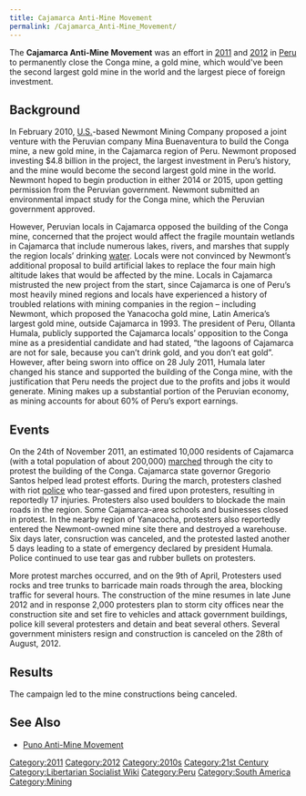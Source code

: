 ```yaml
---
title: Cajamarca Anti-Mine Movement
permalink: /Cajamarca_Anti-Mine_Movement/
---
```


The **Cajamarca Anti-Mine Movement** was an effort in
[2011](Timeline_of_Libertarian_Socialism_in_South_America "wikilink")
and [2012](Timeline_of_Environmentalism "wikilink") in
[Peru](Peru "wikilink") to permanently close the Conga mine, a gold
mine, which would've been the second largest gold mine in the world and
the largest piece of foreign investment.

## Background

In February 2010, [U.S.](United_States_of_America "wikilink")-based
Newmont Mining Company proposed a joint venture with the Peruvian
company Mina Buenaventura to build the Conga mine, a new gold mine, in
the Cajamarca region of Peru. Newmont proposed investing \$4.8 billion
in the project, the largest investment in Peru’s history, and the mine
would become the second largest gold mine in the world. Newmont hoped to
begin production in either 2014 or 2015, upon getting permission from
the Peruvian government. Newmont submitted an environmental impact study
for the Conga mine, which the Peruvian government approved.

However, Peruvian locals in Cajamarca opposed the building of the Conga
mine, concerned that the project would affect the fragile mountain
wetlands in Cajamarca that include numerous lakes, rivers, and marshes
that supply the region locals’ drinking [water](water "wikilink").
Locals were not convinced by Newmont’s additional proposal to build
artificial lakes to replace the four main high altitude lakes that would
be affected by the mine. Locals in Cajamarca mistrusted the new project
from the start, since Cajamarca is one of Peru’s most heavily mined
regions and locals have experienced a history of troubled relations with
mining companies in the region – including Newmont, which proposed the
Yanacocha gold mine, Latin America’s largest gold mine, outside
Cajamarca in 1993. The president of Peru, Ollanta Humala, publicly
supported the Cajamarca locals’ opposition to the Conga mine as a
presidential candidate and had stated, “the lagoons of Cajamarca are not
for sale, because you can’t drink gold, and you don’t eat gold”.
However, after being sworn into office on 28 July 2011, Humala later
changed his stance and supported the building of the Conga mine, with
the justification that Peru needs the project due to the profits and
jobs it would generate. Mining makes up a substantial portion of the
Peruvian economy, as mining accounts for about 60% of Peru’s export
earnings.

## Events

On the 24th of November 2011, an estimated 10,000 residents of Cajamarca
(with a total population of about 200,000)
[marched](Protest_March "wikilink") through the city to protest the
building of the Conga. Cajamarca state governor Gregorio Santos helped
lead protest efforts. During the march, protesters clashed with riot
[police](police "wikilink") who tear-gassed and fired upon protesters,
resulting in reportedly 17 injuries. Protesters also used boulders to
blockade the main roads in the region. Some Cajamarca-area schools and
businesses closed in protest. In the nearby region of Yanacocha,
protesters also reportedly entered the Newmont-owned mine site there and
destroyed a warehouse. Six days later, consruction was canceled, and the
protested lasted another 5 days leading to a state of emergency declared
by president Humala. Police continued to use tear gas and rubber bullets
on protesters.

More protest marches occurred, and on the 9th of April, Protesters used
rocks and tree trunks to barricade main roads through the area, blocking
traffic for several hours. The construction of the mine resumes in late
June 2012 and in response 2,000 protesters plan to storm city offices
near the construction site and set fire to vehicles and attack
government buildings, police kill several protesters and detain and beat
several others. Several government ministers resign and construction is
canceled on the 28th of August, 2012.

## Results

The campaign led to the mine constructions being canceled.

## See Also

- [Puno Anti-Mine Movement](Puno_Anti-Mine_Movement "wikilink")

[Category:2011](Category:2011 "wikilink")
[Category:2012](Category:2012 "wikilink")
[Category:2010s](Category:2010s "wikilink") [Category:21st
Century](Category:21st_Century "wikilink") [Category:Libertarian
Socialist Wiki](Category:Libertarian_Socialist_Wiki "wikilink")
[Category:Peru](Category:Peru "wikilink") [Category:South
America](Category:South_America "wikilink")
[Category:Mining](Category:Mining "wikilink")